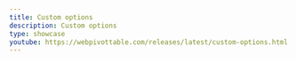 ```yaml
---
title: Custom options
description: Custom options
type: showcase
youtube: https://webpivottable.com/releases/latest/custom-options.html
---
```

